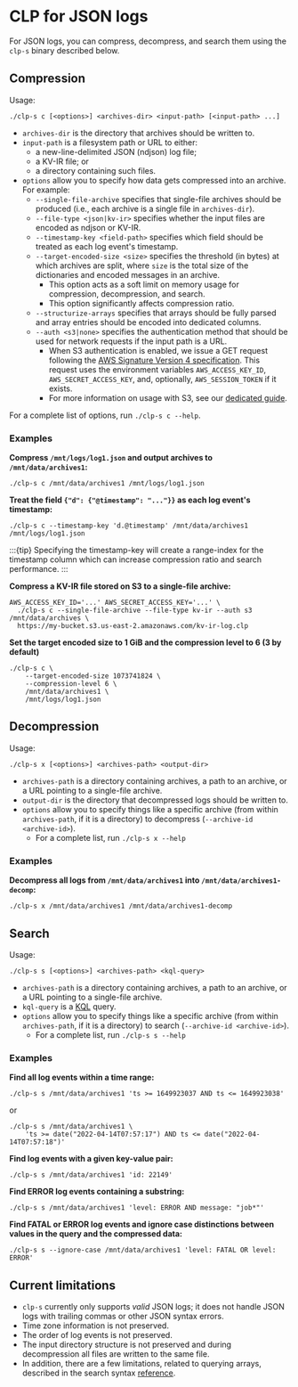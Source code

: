 # CLP for JSON logs

For JSON logs, you can compress, decompress, and search them using the `clp-s` binary described
below.

## Compression

Usage:

```shell
./clp-s c [<options>] <archives-dir> <input-path> [<input-path> ...]
```

* `archives-dir` is the directory that archives should be written to.
* `input-path` is a filesystem path or URL to either:
  * a new-line-delimited JSON (ndjson) log file;
  * a KV-IR file; or
  * a directory containing such files.
* `options` allow you to specify how data gets compressed into an archive. For example:
  * `--single-file-archive` specifies that single-file archives should be produced (i.e., each
    archive is a single file in `archives-dir`).
  * `--file-type <json|kv-ir>` specifies whether the input files are encoded as ndjson or KV-IR.
  * `--timestamp-key <field-path>` specifies which field should be treated as each log event's
    timestamp.
  * `--target-encoded-size <size>` specifies the threshold (in bytes) at which archives are split,
    where `size` is the total size of the dictionaries and encoded messages in an archive.
    * This option acts as a soft limit on memory usage for compression, decompression, and search.
    * This option significantly affects compression ratio.
  * `--structurize-arrays` specifies that arrays should be fully parsed and array entries should be
    encoded into dedicated columns.
  * `--auth <s3|none>` specifies the authentication method that should be used for network requests
    if the input path is a URL.
    * When S3 authentication is enabled, we issue a GET request following the [AWS Signature Version
      4 specification][1]. This request uses the environment variables `AWS_ACCESS_KEY_ID`,
      `AWS_SECRET_ACCESS_KEY`, and, optionally, `AWS_SESSION_TOKEN` if it exists.
    * For more information on usage with S3, see our
      [dedicated guide](guides-using-object-storage/index).

For a complete list of options, run `./clp-s c --help`.

### Examples

**Compress `/mnt/logs/log1.json` and output archives to `/mnt/data/archives1`:**

```shell
./clp-s c /mnt/data/archives1 /mnt/logs/log1.json
```

**Treat the field `{"d": {"@timestamp": "..."}}` as each log event's timestamp:**

```shell
./clp-s c --timestamp-key 'd.@timestamp' /mnt/data/archives1 /mnt/logs/log1.json
```

:::{tip}
Specifying the timestamp-key will create a range-index for the timestamp column which can increase
compression ratio and search performance.
:::

**Compress a KV-IR file stored on S3 to a single-file archive:**

```shell
AWS_ACCESS_KEY_ID='...' AWS_SECRET_ACCESS_KEY='...' \
  ./clp-s c --single-file-archive --file-type kv-ir --auth s3 /mnt/data/archives \
  https://my-bucket.s3.us-east-2.amazonaws.com/kv-ir-log.clp
```

**Set the target encoded size to 1 GiB and the compression level to 6 (3 by default)**

```shell
./clp-s c \
    --target-encoded-size 1073741824 \
    --compression-level 6 \
    /mnt/data/archives1 \
    /mnt/logs/log1.json
```

## Decompression

Usage:

```shell
./clp-s x [<options>] <archives-path> <output-dir>
```

* `archives-path` is a directory containing archives, a path to an archive, or a URL pointing to a
  single-file archive.
* `output-dir` is the directory that decompressed logs should be written to.
* `options` allow you to specify things like a specific archive (from within `archives-path`, if it
  is a directory) to decompress (`--archive-id <archive-id>`).
  * For a complete list, run `./clp-s x --help`

### Examples

**Decompress all logs from `/mnt/data/archives1` into `/mnt/data/archives1-decomp`:**

```shell
./clp-s x /mnt/data/archives1 /mnt/data/archives1-decomp
```

## Search

Usage:

```shell
./clp-s s [<options>] <archives-path> <kql-query>
```

* `archives-path` is a directory containing archives, a path to an archive, or a URL pointing to a
  single-file archive.
* `kql-query` is a [KQL](reference-json-search-syntax) query.
* `options` allow you to specify things like a specific archive (from within `archives-path`, if it
  is a directory) to search (`--archive-id <archive-id>`).
  * For a complete list, run `./clp-s s --help`

### Examples

**Find all log events within a time range:**

```shell
./clp-s s /mnt/data/archives1 'ts >= 1649923037 AND ts <= 1649923038'
```
or
```shell
./clp-s s /mnt/data/archives1 \
    'ts >= date("2022-04-14T07:57:17") AND ts <= date("2022-04-14T07:57:18")'
```

**Find log events with a given key-value pair:**

```shell
./clp-s s /mnt/data/archives1 'id: 22149'
```

**Find ERROR log events containing a substring:**

```shell
./clp-s s /mnt/data/archives1 'level: ERROR AND message: "job*"'
```

**Find FATAL or ERROR log events and ignore case distinctions between values in the query and the
compressed data:**

```shell
./clp-s s --ignore-case /mnt/data/archives1 'level: FATAL OR level: ERROR'
```

## Current limitations

* `clp-s` currently only supports *valid* JSON logs; it does not handle JSON logs with trailing
  commas or other JSON syntax errors.
* Time zone information is not preserved.
* The order of log events is not preserved.
* The input directory structure is not preserved and during decompression all files are written to
  the same file.
* In addition, there are a few limitations, related to querying arrays, described in the search
  syntax [reference](reference-json-search-syntax).

[1]: https://docs.aws.amazon.com/AmazonS3/latest/API/sigv4-query-string-auth.html
